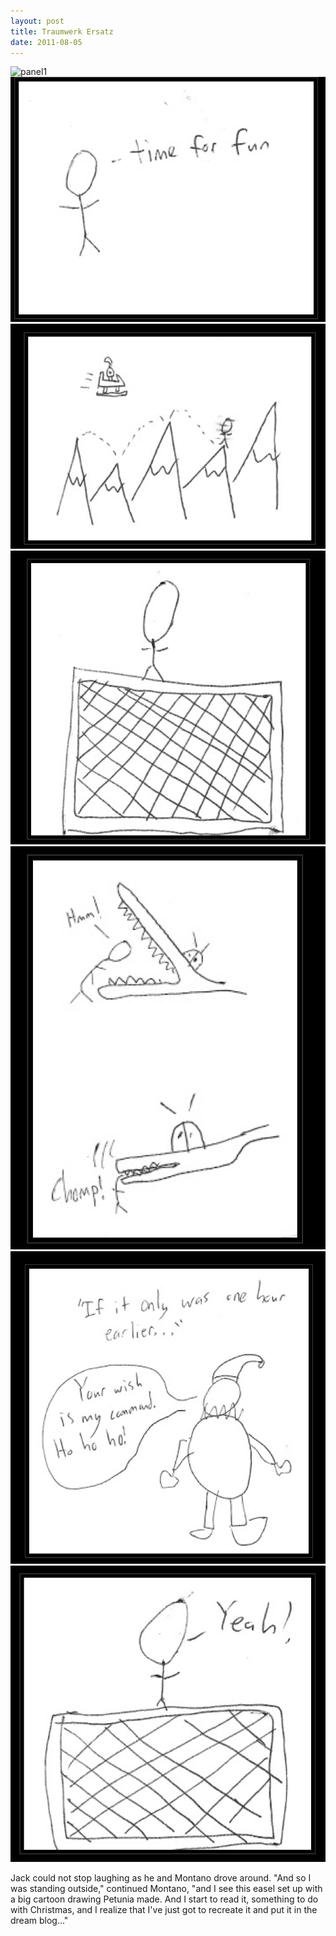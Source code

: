 ```yaml
---
layout: post
title: Traumwerk Ersatz
date: 2011-08-05
---
```

![panel1](http://nmontano.github.io/_posts/panel1.png)  
![panel2](./panel2.png)  
![panel3](./panel3.png)  
![panel4](./panel4.png)  
![panel5](./panel5.png)  
![panel6](./panel6.png)  
![panel7](./panel7.png)  

Jack could not stop laughing as he and Montano drove around.     "And so I was standing outside," continued
Montano, "and I see this easel set up with a big cartoon drawing Petunia made. And I start to
read it, something to do with Christmas, and I realize that I've just got to recreate it and
put it in the dream blog..."
